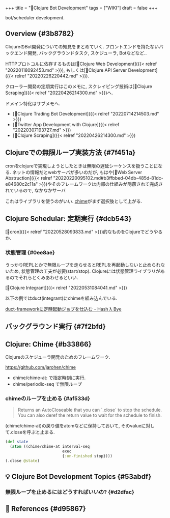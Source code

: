 +++
title = "📝Clojure Bot Development"
tags = ["WIKI"]
draft = false
+++

bot/scheduler development.


## Overview {#3b8782}

ClojureのBot開発についての知見をまとめていく. フロントエンドを持たないバックエンド開発, バックグラウンドタスク, スケジューラ, Botなどなど..

HTTPプロトコルに依存するものは[📝Clojure Web Development]({{< relref "20220118092453.md" >}}), もしくは[📝Clojure API Server Development]({{< relref "20220226220442.md" >}}).

クローラー開発の定期実行はこのメモに, スクレイピング技術は[📝Clojure Scraping]({{< relref "20220426214300.md" >}})へ.

ドメイン特化はサブメモへ.

-   [📝Clojure Trading Bot Development]({{< relref "20220714214503.md" >}})
-   [📝Twitter App Development with Clojure]({{< relref "20220307193727.md" >}})
-   [📝Clojure Scraping]({{< relref "20220426214300.md" >}})


## Clojureでの無限ループ実装方法 {#7f451a}

cronをclojureで実現しようとしたときは無限の遅延シーケンスを扱うことになる. ネットの情報だとwebサーバが多いのだが, もはや[📝Web Server Abstruction]({{< relref "20220220095102.md#b3ffbbed-04db-485d-81dc-e84680c2c11a" >}})やそのフレームワークは内部の仕組みが隠蔽されて完成されているので, なかなかサーバ

これはライブラリを使うのがいい. [chime](https://github.com/jarohen/chime)がまず選択肢として上がる.


## Clojure Schedular: 定期実行 {#dcb543}

[📝cron]({{< relref "20220528093833.md" >}})的なものをClojureでどうやるか.


### 状態管理 {#0ee8ae}

うっかりREPLとかで無限ループを走らせるとREPLを再起動しないと止められないため, 状態管理の工夫が必要(start/stop). Clojureには状態管理ライブラリがあるのでそれらとくみあわせるといい.

[📝Clojure Integrant]({{< relref "20220531084041.md" >}})

以下の例ではduct(integrant)にchimeを組み込んでいる.

[duct-frameworkに定時起動ジョブを仕込む - Hash λ Bye](https://ilyaletre.hatenablog.com/entry/2018/04/15/175037)


## バックグラウンド実行 {#7f2bfd}


## Clojure: Chime {#b33866}

Clojureのスケジューラ開発のためのフレームワーク.

<https://github.com/jarohen/chime>

-   chime/chime-at: で指定時刻に実行.
-   chime/periodic-seq で無限ループ


### chimeのループを止める {#af533d}

> Returns an AutoCloseable that you can \`.close\` to stop the schedule.
> You can also deref the return value to wait for the schedule to finish.

(chime/chime-at)の戻り値をatomなどに保持しておいて, そのvalueに対して.closeを呼ぶと止まる.

```clojure
(def state
  (atom ((chime/chime-at interval-seq
                         exec
                         {:on-finished stop})))
(.close @state)
```


## <span class="org-todo todo _">💡</span> Clojure Bot Development Topics {#53abdf}


### 無限ループを止めるにはどうすればいいの? {#d2dfac}


## <span class="org-todo todo _">🔗</span> References {#d95867}

